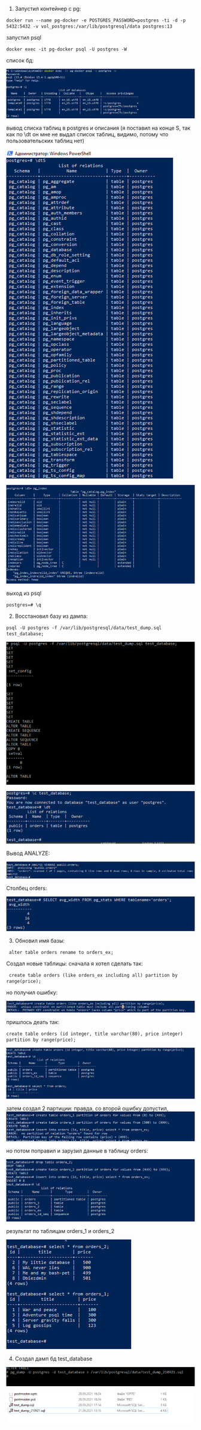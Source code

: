 1. Запустил контейнер с pg:
```shell
docker run --name pg-docker -e POSTGRES_PASSWORD=postgres -ti -d -p 5432:5432 -v vol_postgres:/var/lib/postgresql/data postgres:13
```
запустил psql

```shell
docker exec -it pg-docker psql -U postgres -W
```
список бд:

![img.png](img.png)

вывод списка таблиц в postgres и описания (я поставил на конце S, так как по \dt он мне не выдал список таблиц, видимо, потому что пользовательских таблиц нет)

![img_1.png](img_1.png)

![img_2.png](img_2.png)

выход из psql
```shell
postgres=# \q
```
2. Восстановил базу из дампа:
```shell
psql -U postgres -f /var/lib/postgresql/data/test_dump.sql test_database;
```
![img_3.png](img_3.png)

![img_4.png](img_4.png)

Вывод ANALYZE:

![img_5.png](img_5.png)

Столбец orders:

![img_6.png](img_6.png)

3. Обновил имя базы: 
```shell
 alter table orders rename to orders_ex;
```
Создал новые таблицы: 
сначала я хотел сделать так: 
```shell
 create table orders (like orders_ex including all) partition by range(price);
```
но получил ошибку:

![img_7.png](img_7.png)

пришлось деать так: 

```shell
create table orders (id integer, title varchar(80), price integer) partition by range(price);
```
![img_8.png](img_8.png)

затем создал 2 партиции: 
правда, со второй ошибку допустил,
![img_9.png](img_9.png)

но потом поправил и зарузил данные в таблицу orders:

![img_10.png](img_10.png)

результат по таблицам orders_1 и orders_2

![img_11.png](img_11.png)

4. Создал дамп бд test_database

![img_12.png](img_12.png)

![img_13.png](img_13.png)

